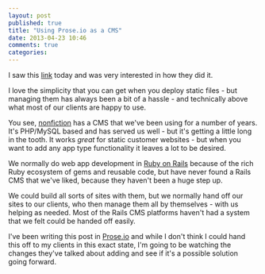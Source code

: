 ```yaml
---
layout: post
published: true
title: "Using Prose.io as a CMS"
date: 2013-04-23 10:46
comments: true
categories: 
---
```


I saw this [link](http://www.hhs.gov/digitalstrategy/blog/2013/04/healthcare-gov-uses-open-source.html) today and was very interested in how they did it.

I love the simplicity that you can get when you deploy static files - but managing them has always been a bit of a hassle - and technically above what most of our clients are happy to use.

You see, [nonfiction](http://www.nonfiction.ca/) has a CMS that we've been using for a number of years. It's PHP/MySQL based and has served us well - but it's getting a little long in the tooth. It works *great* for static customer websites - but when you want to add any app type functionality it leaves a lot to be desired.

We normally do web app development in [Ruby on Rails](http://rubyonrails.org) because of the rich Ruby ecosystem of gems and reusable code, but have never found a Rails CMS that we've liked, because they haven't been a huge step up.

We could build all sorts of sites with them, but we normally hand off our sites to our clients, who then manage them all by themselves - with us helping as needed. Most of the Rails CMS platforms haven't had a system that we felt could be handed off easily.

I've been writing this post in [Prose.io](http://prose.io) and while I don't think I could hand this off to my clients in this exact state, I'm going to be watching the changes they've talked about adding and see if it's a possible solution going forward.